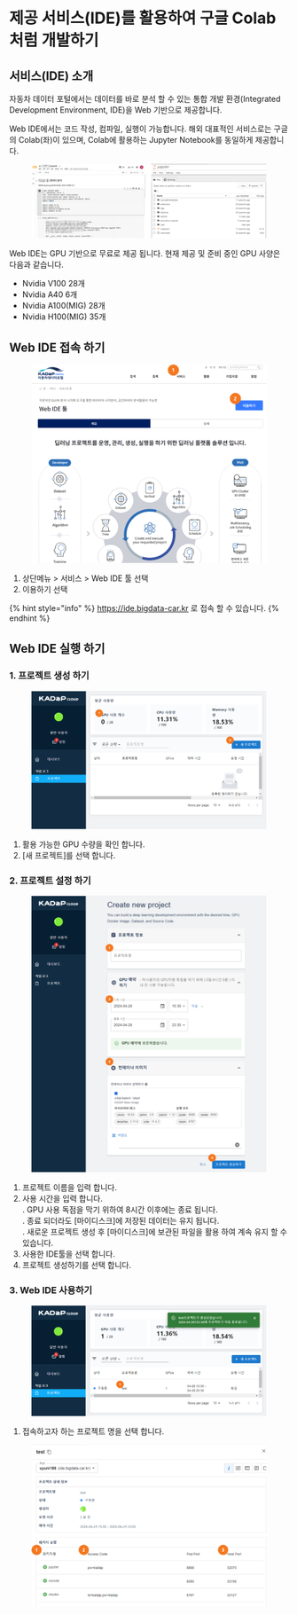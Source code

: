 # 제공 서비스(IDE)를 활용하여 구글 Colab처럼 개발하기

## 서비스(IDE) 소개&#x20;

자동차 데이터 포털에서는 데이터를 바로 분석 할 수 있는 통합 개발 환경(Integrated Development Environment, IDE)을 Web 기반으로 제공합니다.&#x20;

Web IDE에서는 코드 작성, 컴파일, 실행이 가능합니다. 해외 대표적인 서비스로는 구글의 Colab(좌)이 있으며, Colab에 활용하는 Jupyter Notebook를 동일하게  제공합니다.

<figure><img src="../.gitbook/assets/image (3).png" alt=""><figcaption></figcaption></figure>

Web IDE는 GPU 기반으로 무료로 제공 됩니다. 현재 제공 및 준비 중인 GPU 사양은 다음과 같습니다.&#x20;

* Nvidia V100 28개 &#x20;
* Nvidia A40 6개&#x20;
* Nvidia A100(MIG) 28개&#x20;
* Nvidia H100(MIG) 35개&#x20;

## Web IDE 접속 하기&#x20;

<figure><img src="../.gitbook/assets/image (4).png" alt=""><figcaption></figcaption></figure>

1. 상단메뉴 > 서비스 > Web IDE 툴 선택
2. 이용하기 선택&#x20;

{% hint style="info" %}
https://ide.bigdata-car.kr 로 접속 할 수 있습니다.&#x20;
{% endhint %}

## Web IDE 실행 하기&#x20;

### 1. 프로젝트 생성 하기&#x20;

<figure><img src="../.gitbook/assets/image (5).png" alt=""><figcaption></figcaption></figure>

1. 활용 가능한 GPU 수량을 확인 합니다.&#x20;
2. \[새 프로젝트]를 선택 합니다.&#x20;

### 2. 프로젝트 설정 하기&#x20;

<figure><img src="../.gitbook/assets/image.png" alt=""><figcaption></figcaption></figure>

1. 프로젝트 이름을 입력 합니다.&#x20;
2. 사용 시간을 입력 합니다. \
   . GPU 사용 독점을 막기 위하여 8시간 이후에는 종료 됩니다. \
   . 종료 되더라도  \[마이디스크]에 저장된 데이터는 유지 됩니다. \
   . 새로운 프로젝트 생성 후 \[마이디스크]에 보관된 파일을 활용 하여 계속 유지 할 수 있습니다.&#x20;
3. 사용한 IDE툴을 선택 합니다.&#x20;
4. 프로젝트 생성하기를 선택 합니다.&#x20;

### 3. Web IDE 사용하기&#x20;

<figure><img src="../.gitbook/assets/image (1).png" alt=""><figcaption></figcaption></figure>

1. 접속하고자 하는 프로젝트 명을 선택 합니다.&#x20;

<figure><img src="../.gitbook/assets/image (2).png" alt=""><figcaption></figcaption></figure>



